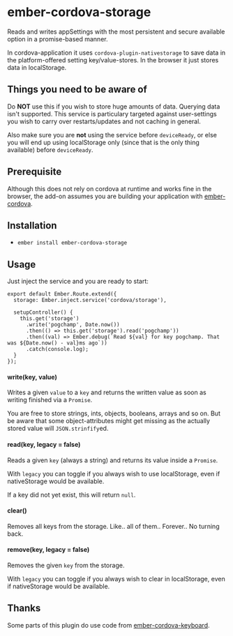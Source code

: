 # ember-cordova-storage

Reads and writes appSettings with the most persistent and secure available
option in a promise-based manner.

In cordova-application it uses `cordova-plugin-nativestorage` to save data in
the platform-offered setting key/value-stores. In the browser it just stores
data in localStorage.

## Things you need to be aware of

Do **NOT** use this if you wish to store huge amounts of data. Querying data isn't
supported. This service is particulary targeted against user-settings you wish
to carry over restarts/updates and not caching in general.

Also make sure you are **not** using the service before `deviceReady`, or else
you will end up using localStorage only (since that is the only thing available)
before `deviceReady`.

## Prerequisite

Although this does not rely on cordova at runtime and works fine in the browser,
the add-on assumes you are building your application with
[ember-cordova](https://github.com/isleofcode/ember-cordova).

## Installation

* `ember install ember-cordova-storage`

## Usage

Just inject the service and you are ready to start:

```
export default Ember.Route.extend({
  storage: Ember.inject.service('cordova/storage'),

  setupController() {
    this.get('storage')
      .write('pogchamp', Date.now())
      .then(() => this.get('storage').read('pogchamp'))
      .then((val) => Ember.debug(`Read ${val} for key pogchamp. That was ${Date.now() - val}ms ago`))
      .catch(console.log);
  }
});
```

#### write(key, value)

Writes a given `value` to a `key` and returns the written value as soon as writing
finished via a `Promise`.

You are free to store strings, ints, objects, booleans, arrays and so on. But be
aware that some object-attributes might get missing as the actually stored value
will `JSON.strinfify`ed.

#### read(key, legacy = false)

Reads a given `key` (always a string) and returns its value inside a `Promise`.

With `legacy` you can toggle if you always wish to use localStorage, even if
nativeStorage would be available.

If a key did not yet exist, this will return `null`.

#### clear()

Removes all keys from the storage. Like.. all of them.. Forever.. No turning back.

#### remove(key, legacy = false)

Removes the given `key` from the storage.

With `legacy` you can toggle if you always wish to clear in localStorage, even if
nativeStorage would be available.

## Thanks

Some parts of this plugin do use code from [ember-cordova-keyboard](https://github.com/isleofcode/ember-cordova-keyboard).
